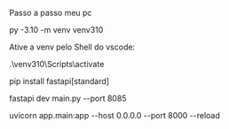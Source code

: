 Passo a passo meu pc

py -3.10 -m venv venv310

Ative a venv pelo Shell do vscode:

.\venv310\Scripts\activate

pip install fastapi[standard]

fastapi dev main.py --port 8085




uvicorn app.main:app --host 0.0.0.0 --port 8000 --reload
